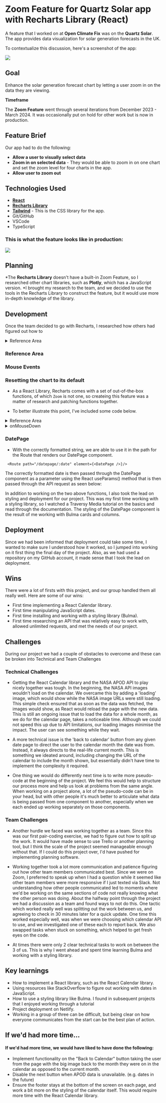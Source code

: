 # Zoom Feature for Quartz Solar app with Recharts Library (React)

A feature that I worked on at **Open Climate Fix** was on the **Quartz Solar**. The app provides data visualization for solar generation forecasts in the UK.

To contextualize this discussion, here's a screenshot of the app: 

![](src/images/Screenshot%202024-05-13%20at%2017.07.22.png)

## Goal 
Enhance the solar generation forecast chart by letting a user zoom in on the data they are viewing. 

**Timeframe**

The **Zoom Feature** went through several iterations from December 2023 - March 2024. It was occasionally put on hold for other work but is now in production. 

## Feature Brief 

Our app had to do the following:

* **Allow a user to visually select data** 
* **Zoom in on selected data** - They would be able to zoom in on one chart and set the zoom level for four charts in the app.
* **Allow user to zoom out**

## **Technologies** Used

- **[React](https://reactjs.org/)** 
- **[Recharts Library](https://recharts.org/en-US)**
- **[Tailwind](https://tailwindcss.com/)** - This is the CSS library for the app.
- Git/GitHub
- VSCode
- TypeScript 

### This is what the feature looks like in production: 

![](src/images/May-13-2024%2018-06-12.gif)


## Planning 
*The **Recharts Library** doesn't have a built-in Zoom Feature, so I researched other chart libraries, such as **Plotly**, which has a JavaScript version. 
*I brought my research to the team, and we decided to use the tools in the Recharts Library to construct the feature, but it would use more in-depth knowledge of the library. 

## Development
Once the team decided to go with Recharts, I researched how others had figured out how to 

<details>
<summary>Reference Area</summary>

</details>

### Reference Area

### Mouse Events

### Resetting the chart to its default


* As a React Library, Recharts comes with a set of out-of-the-box functions, of which `Zoom` is not one, so createing this feature was a matter of research and patching functions together. 

* To better illustrate this point, I've included some code below. 




<details>
<summary>Reference Area</summary>

```

```
</details>

<details>
<summary>onMouseDown</summary>

```
onMouseDown={(e?: { activeLabel?: string }) => {
            if (!zoomEnabled) return;
            setTemporaryZoomArea(globalZoomArea);
            setGlobalIsZooming(true);
            let xValue = e?.activeLabel;
            if (typeof xValue === "string" && xValue.length > 0) {
              setGlobalZoomArea({ x1: xValue, x2: xValue });
            }
          }}
```
</details>






### DatePage
* With the correctly formatted string, we are able to use it in the path for the Route that renders our DatePage component. 

```
 <Route path="/datepage/:date" element={<DatePage />}/>

 ```

The correctly formatted date is then passed through the DatePage component as a parameter using the React useParams() method that is then passed through the API request as seen below:  

In addition to working on the two above functions, I also took the lead on styling and deployment for our project. This was my first time working with a styling library, so I watched a Traversy Media tutorial on the basics and read through the documentation.  The styling of the DatePage component is the result of me working with Bulma cards and columns. 

## Deployment 

Since we had been informed that deployment could take some time, I wanted to make sure I understood how it worked, so I jumped into working on it first thing the final day of the project. Also, as we had used a repository on my GitHub account, it made sense that I took the lead on deployment. 

## Wins
There were a lot of firsts with this project, and our group handled them all really well. Here are some of our wins:
- First time implementing a React Calendar library. 
- First time manipulating JavaScript dates.
- First time installing and working with a styling library (Bulma). 
- First time researching an API  that was relatively easy to work with, allowed unlimited requests, and met the needs of our project. 

## Challenges
During our project we had a couple of obstacles to overcome and these can be broken into Technical and Team Challenges 

### Technical Challenges

* Getting the React Calendar library and the NASA APOD API to play nicely together was tough. In the beginning, the NASA API images wouldn't load on the calendar. We overcame this by adding a 'loading' image, which would show while the NASA image URLs were still loading. This simple check ensured that as soon as the data was fetched, the images would show, as React would reload the page with the new data. This is still an ongoing issue that to load the data for a whole month, as we do for the calendar page, takes a noticeable time. Although we could not speed this up due to API limitations, our loading images minimise the impact. The user can see something while they wait.

* A more technical issue is the 'back to calendar' button from any given date page to direct the user to the calendar month the date was from. Instead, it always directs to the real-life current month. This is something we ideated around, including changing the URL of the calendar to include the month shown, but essentially didn't have time to implement the complexity it required.

* One thing we would do differently next time is to write more pseudo-code at the beginning of the project. We feel this would help to structure our process more and help us look at problems from the same angle. When working on a project alone, a lot of the pseudo-code can be in your head, but with other people it's much better to articulate what data is being passed from one component to another, especially when we each ended up working separately on those components. 



### Team Challenges 

* Another hurdle we faced was working together as a team. Since this was our first pair-coding exercise, we had to figure out how to split up the work. It would have made sense to use Trello or another planning tool, but I think the scale of the project seemed manageable enough without that. If I could do this project over, I'd have pushed for implementing planning software. 

* Working together took a lot more communication and patience figuring out how other team members communicated best. Since we were on Zoom, I preferred to speak up when I had a question while it seemed like other team members were more responsive if I just texted via Slack. Not understanding how other people communicated led to moments where we'd be working on the same sections of code not really knowing what the other person was doing. About the halfway point through the project we had a discussion as a team and found ways to not do this. One tactic which worked really well was splitting out the work between us, and agreeing to check in 30 minutes later for a quick update. One time this worked especially well, was when we were choosing which calendar API to use, and we investigated one of these each to report back.
We also swapped tasks when stuck on something, which helped to get fresh eyes on the code.

* At times there were only 2 clear technical tasks to work on between the 3 of us. This is why I went ahead and spent time learning Bulma and working with a styling library. 

    
## Key learnings 

* How to implement a React library, such as the React Calendar library. 
* Using resources like StackOverflow to figure out working with dates in JavaScript. 
* How to use a styling library like Bulma. I found in subsequent projects that I enjoyed working through a tutorial  
* Project deployment on Netlify.
* Working in a group of three can be difficult, but being clear on how everyone communicates from the start can be the best plan of action. 

## If we'd had more time...

#### If we'd had more time, we would have liked to have done the following: 

- Implement functionality on the "Back to Calendar" button taking the user from the page with the big image back to the month they were on in the calendar as opposed to the current month. 
- Disable the next button when APOD data is unavailable. (e.g. dates in the future)
- Ensure the footer stays at the bottom of the screen on each page, and work a bit more on the styling of the calendar itself. This would require more time with the React Calendar library.




